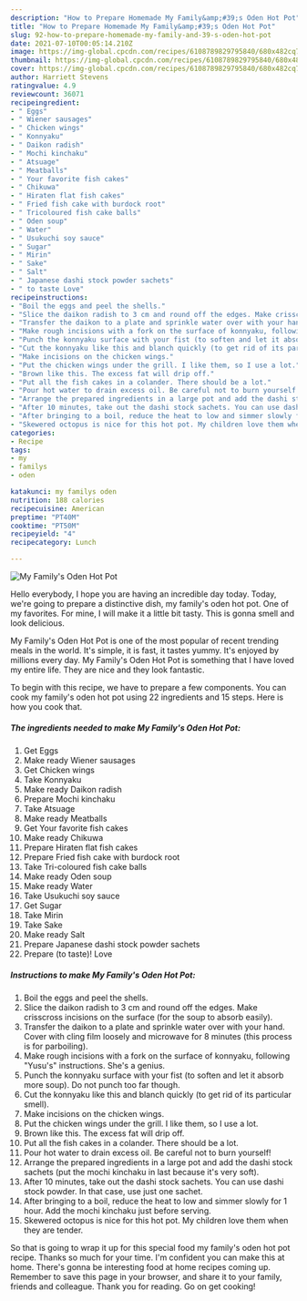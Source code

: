 ```yaml
---
description: "How to Prepare Homemade My Family&amp;#39;s Oden Hot Pot"
title: "How to Prepare Homemade My Family&amp;#39;s Oden Hot Pot"
slug: 92-how-to-prepare-homemade-my-family-and-39-s-oden-hot-pot
date: 2021-07-10T00:05:14.210Z
image: https://img-global.cpcdn.com/recipes/6108789829795840/680x482cq70/my-familys-oden-hot-pot-recipe-main-photo.jpg
thumbnail: https://img-global.cpcdn.com/recipes/6108789829795840/680x482cq70/my-familys-oden-hot-pot-recipe-main-photo.jpg
cover: https://img-global.cpcdn.com/recipes/6108789829795840/680x482cq70/my-familys-oden-hot-pot-recipe-main-photo.jpg
author: Harriett Stevens
ratingvalue: 4.9
reviewcount: 36071
recipeingredient:
- " Eggs"
- " Wiener sausages"
- " Chicken wings"
- " Konnyaku"
- " Daikon radish"
- " Mochi kinchaku"
- " Atsuage"
- " Meatballs"
- " Your favorite fish cakes"
- " Chikuwa"
- " Hiraten flat fish cakes"
- " Fried fish cake with burdock root"
- " Tricoloured fish cake balls"
- " Oden soup"
- " Water"
- " Usukuchi soy sauce"
- " Sugar"
- " Mirin"
- " Sake"
- " Salt"
- " Japanese dashi stock powder sachets"
- " to taste Love"
recipeinstructions:
- "Boil the eggs and peel the shells."
- "Slice the daikon radish to 3 cm and round off the edges. Make crisscross incisions on the surface (for the soup to absorb easily)."
- "Transfer the daikon to a plate and sprinkle water over with your hand. Cover with cling film loosely and microwave for 8 minutes (this process is for parboiling)."
- "Make rough incisions with a fork on the surface of konnyaku, following &#34;Yusu&#39;s&#34; instructions. She&#39;s a genius."
- "Punch the konnyaku surface with your fist (to soften and let it absorb more soup). Do not punch too far though."
- "Cut the konnyaku like this and blanch quickly (to get rid of its particular smell)."
- "Make incisions on the chicken wings."
- "Put the chicken wings under the grill. I like them, so I use a lot."
- "Brown like this. The excess fat will drip off."
- "Put all the fish cakes in a colander. There should be a lot."
- "Pour hot water to drain excess oil. Be careful not to burn yourself!"
- "Arrange the prepared ingredients in a large pot and add the dashi stock sachets (put the mochi kinchaku in last because it&#39;s very soft)."
- "After 10 minutes, take out the dashi stock sachets. You can use dashi stock powder. In that case, use just one sachet."
- "After bringing to a boil, reduce the heat to low and simmer slowly for 1 hour. Add the mochi kinchaku just before serving."
- "Skewered octopus is nice for this hot pot. My children love them when they are tender."
categories:
- Recipe
tags:
- my
- familys
- oden

katakunci: my familys oden 
nutrition: 188 calories
recipecuisine: American
preptime: "PT40M"
cooktime: "PT50M"
recipeyield: "4"
recipecategory: Lunch

---
```



![My Family&#39;s Oden Hot Pot](https://img-global.cpcdn.com/recipes/6108789829795840/680x482cq70/my-familys-oden-hot-pot-recipe-main-photo.jpg)

Hello everybody, I hope you are having an incredible day today. Today, we're going to prepare a distinctive dish, my family&#39;s oden hot pot. One of my favorites. For mine, I will make it a little bit tasty. This is gonna smell and look delicious.

My Family&#39;s Oden Hot Pot is one of the most popular of recent trending meals in the world. It's simple, it is fast, it tastes yummy. It's enjoyed by millions every day. My Family&#39;s Oden Hot Pot is something that I have loved my entire life. They are nice and they look fantastic.




To begin with this recipe, we have to prepare a few components. You can cook my family&#39;s oden hot pot using 22 ingredients and 15 steps. Here is how you cook that.

<!--inarticleads1-->

##### The ingredients needed to make My Family&#39;s Oden Hot Pot:

1. Get  Eggs
1. Make ready  Wiener sausages
1. Get  Chicken wings
1. Take  Konnyaku
1. Make ready  Daikon radish
1. Prepare  Mochi kinchaku
1. Take  Atsuage
1. Make ready  Meatballs
1. Get  Your favorite fish cakes
1. Make ready  Chikuwa
1. Prepare  Hiraten flat fish cakes
1. Prepare  Fried fish cake with burdock root
1. Take  Tri-coloured fish cake balls
1. Make ready  Oden soup
1. Make ready  Water
1. Take  Usukuchi soy sauce
1. Get  Sugar
1. Take  Mirin
1. Take  Sake
1. Make ready  Salt
1. Prepare  Japanese dashi stock powder sachets
1. Prepare  (to taste)! Love




<!--inarticleads2-->

##### Instructions to make My Family&#39;s Oden Hot Pot:

1. Boil the eggs and peel the shells.
1. Slice the daikon radish to 3 cm and round off the edges. Make crisscross incisions on the surface (for the soup to absorb easily).
1. Transfer the daikon to a plate and sprinkle water over with your hand. Cover with cling film loosely and microwave for 8 minutes (this process is for parboiling).
1. Make rough incisions with a fork on the surface of konnyaku, following &#34;Yusu&#39;s&#34; instructions. She&#39;s a genius.
1. Punch the konnyaku surface with your fist (to soften and let it absorb more soup). Do not punch too far though.
1. Cut the konnyaku like this and blanch quickly (to get rid of its particular smell).
1. Make incisions on the chicken wings.
1. Put the chicken wings under the grill. I like them, so I use a lot.
1. Brown like this. The excess fat will drip off.
1. Put all the fish cakes in a colander. There should be a lot.
1. Pour hot water to drain excess oil. Be careful not to burn yourself!
1. Arrange the prepared ingredients in a large pot and add the dashi stock sachets (put the mochi kinchaku in last because it&#39;s very soft).
1. After 10 minutes, take out the dashi stock sachets. You can use dashi stock powder. In that case, use just one sachet.
1. After bringing to a boil, reduce the heat to low and simmer slowly for 1 hour. Add the mochi kinchaku just before serving.
1. Skewered octopus is nice for this hot pot. My children love them when they are tender.




So that is going to wrap it up for this special food my family&#39;s oden hot pot recipe. Thanks so much for your time. I'm confident you can make this at home. There's gonna be interesting food at home recipes coming up. Remember to save this page in your browser, and share it to your family, friends and colleague. Thank you for reading. Go on get cooking!
